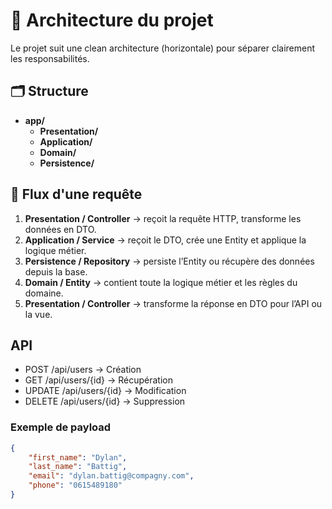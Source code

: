 # 📌 Architecture du projet

Le projet suit une clean architecture (horizontale) pour séparer clairement les responsabilités.

## 🗂 Structure

- **app/**
  - **Presentation/**
  - **Application/**
  - **Domain/**
  - **Persistence/**

## 🔄 Flux d'une requête
1.	**Presentation / Controller** → reçoit la requête HTTP, transforme les données en DTO.
2.	**Application / Service** → reçoit le DTO, crée une Entity et applique la logique métier.
3.	**Persistence / Repository** → persiste l’Entity ou récupère des données depuis la base.
4.	**Domain / Entity** → contient toute la logique métier et les règles du domaine.
5.	**Presentation / Controller** → transforme la réponse en DTO pour l’API ou la vue.

## API
- POST /api/users -> Création
- GET /api/users/{id} -> Récupération
- UPDATE /api/users/{id} -> Modification
- DELETE /api/users/{id} -> Suppression

### Exemple de payload
```json
{
    "first_name": "Dylan",
    "last_name": "Battig",
    "email": "dylan.battig@compagny.com",
    "phone": "0615489180"
}
```
